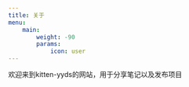 ```yaml
---
title: 关于
menu:
    main: 
        weight: -90
        params:
            icon: user
---
```


欢迎来到kitten-yyds的网站，用于分享笔记以及发布项目
